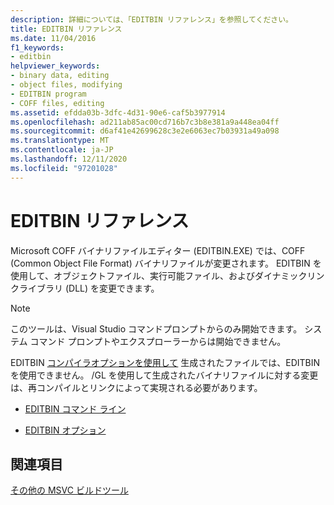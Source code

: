 ```yaml
---
description: 詳細については、「EDITBIN リファレンス」を参照してください。
title: EDITBIN リファレンス
ms.date: 11/04/2016
f1_keywords:
- editbin
helpviewer_keywords:
- binary data, editing
- object files, modifying
- EDITBIN program
- COFF files, editing
ms.assetid: efdda03b-3dfc-4d31-90e6-caf5b3977914
ms.openlocfilehash: ad211ab85ac00cd716b7c3b8e381a9a448ea04ff
ms.sourcegitcommit: d6af41e42699628c3e2e6063ec7b03931a49a098
ms.translationtype: MT
ms.contentlocale: ja-JP
ms.lasthandoff: 12/11/2020
ms.locfileid: "97201028"
---
```

# <a name="editbin-reference"></a>EDITBIN リファレンス

Microsoft COFF バイナリファイルエディター (EDITBIN.EXE) では、COFF (Common Object File Format) バイナリファイルが変更されます。 EDITBIN を使用して、オブジェクトファイル、実行可能ファイル、およびダイナミックリンクライブラリ (DLL) を変更できます。

> [!NOTE]
> このツールは、Visual Studio コマンドプロンプトからのみ開始できます。 システム コマンド プロンプトやエクスプローラーからは開始できません。

EDITBIN [コンパイラオプションを使用して](gl-whole-program-optimization.md) 生成されたファイルでは、EDITBIN を使用できません。 /GL を使用して生成されたバイナリファイルに対する変更は、再コンパイルとリンクによって実現される必要があります。

- [EDITBIN コマンド ライン](editbin-command-line.md)

- [EDITBIN オプション](editbin-options.md)

## <a name="see-also"></a>関連項目

[その他の MSVC ビルドツール](c-cpp-build-tools.md)

